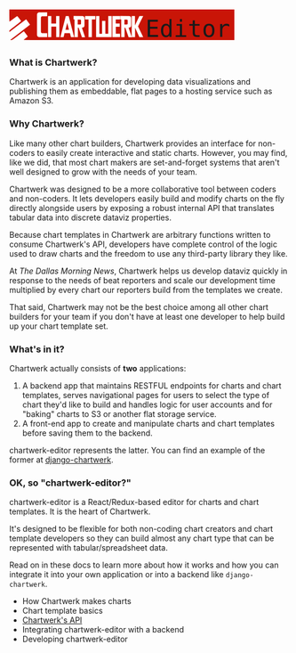 # <a href='https://dallasmorningnews.github.io/chartwerk/'><img src='logo.png' height='55'></a>


### What is Chartwerk?

Chartwerk is an application for developing data visualizations and publishing them as embeddable, flat pages to a hosting service such as Amazon S3.

### Why Chartwerk?

Like many other chart builders, Chartwerk provides an interface for non-coders to easily create interactive and static charts. However, you may find, like we did, that most chart makers are set-and-forget systems that aren't well designed to grow with the needs of your team.

Chartwerk was designed to be a more collaborative tool between coders and non-coders. It lets developers easily build and modify charts on the fly directly alongside users by exposing a robust internal API that translates tabular data into discrete dataviz properties. 

Because chart templates in Chartwerk are arbitrary functions written to consume Chartwerk's API, developers have complete control of the logic used to draw charts and the freedom to use any third-party library they like.

At *The Dallas Morning News*, Chartwerk helps us develop dataviz quickly in response to the needs of beat reporters and scale our development time multiplied by every chart our reporters build from the templates we create.

That said, Chartwerk may not be the best choice among all other chart builders for your team if you don't have at least one developer to help build up your chart template set.

### What's in it?

Chartwerk actually consists of **two** applications:

1. A backend app that maintains RESTFUL endpoints for charts and chart templates, serves navigational pages for users to select the type of chart they'd like to build and handles logic for user accounts and for "baking" charts to S3 or another flat storage service.
2. A front-end app to create and manipulate charts and chart templates before saving them to the backend.

chartwerk-editor represents the latter. You can find an example of the former at [django-chartwerk](https://github.com/DallasMorningNews/django-chartwerk-redux).

### OK, so "chartwerk-editor?"

chartwerk-editor is a React/Redux-based editor for charts and chart templates. It is the heart of Chartwerk.

It's designed to be flexible for both non-coding chart creators and chart template developers so they can build almost any chart type that can be represented with tabular/spreadsheet data.

Read on in these docs to learn more about how it works and how you can integrate it into your own application or into a backend like `django-chartwerk`.

- How Chartwerk makes charts
- Chart template basics
- [Chartwerk's API](/docs/chartwerk_api.md)
- Integrating chartwerk-editor with a backend
- Developing chartwerk-editor




